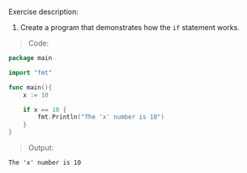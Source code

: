 Exercise description:

1. Create a program that demonstrates how the `if` statement works.
> Code:
```go
package main

import "fmt"

func main(){
    x := 10

    if x == 10 {
        fmt.Println("The 'x' number is 10")
    }
}
```

> Output:
```console
The 'x' number is 10
```